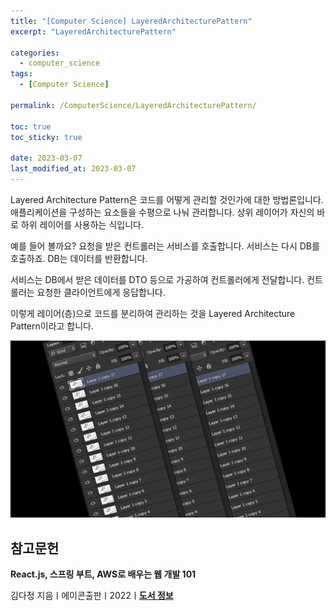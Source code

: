 ```yaml
---
title: "[Computer Science] LayeredArchitecturePattern"
excerpt: "LayeredArchitecturePattern"

categories:
  - computer_science
tags:
  - [Computer Science]

permalink: /ComputerScience/LayeredArchitecturePattern/

toc: true
toc_sticky: true

date: 2023-03-07
last_modified_at: 2023-03-07
---
```


Layered Architecture Pattern은 코드를 어떻게 관리할 것인가에 대한 방법론입니다. 애플리케이션을 구성하는 요소들을 수평으로 나눠 관리합니다. 상위 레이어가 자신의 바로 하위 레이어를 사용하는 식입니다.

예를 들어 볼까요? 요청을 받은 컨트롤러는 서비스를 호출합니다. 서비스는 다시 DB를 호출하죠. DB는 데이터를 반환합니다.

서비스는 DB에서 받은 데이터를 DTO 등으로 가공하여 컨트롤러에게 전달합니다. 컨트롤러는 요청한 클라이언트에게 응답합니다.

이렇게 레이어(층)으로 코드를 분리하여 관리하는 것을 Layered Architecture Pattern이라고 합니다.

![LayeredArchitecturePattern](/assets/images/posts_img/LayeredArchitecturePattern.png)

## 참고문헌

**React.js, 스프링 부트, AWS로 배우는 웹 개발 101**

김다정 지음ㅣ에이콘출판ㅣ2022ㅣ[**도서 정보**](https://product.kyobobook.co.kr/detail/S000061838547)
